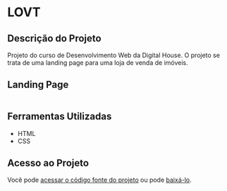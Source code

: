 <h1>LOVT</h1>
<h2>Descrição do Projeto</h2>
    <p>Projeto do curso de Desenvolvimento Web da Digital House. 
    O projeto se trata de uma landing page para uma loja de venda de imóveis.</p>
<h2>Landing Page</h2>
    <p><img scr="img/modeloProjeto.png"></p>
<h2>Ferramentas Utilizadas</h2>
    <ul>
        <li>HTML</li>
        <li>CSS</li>
    </ul>
<h2>Acesso ao Projeto</h2>
    <p>Você pode <a href="https://github.com/marquesaline/lovt">acessar o código fonte do projeto</a> ou pode <a href="https://github.com/marquesaline/lovt/archive/refs/heads/main.zip">baixá-lo</a>.</p>
